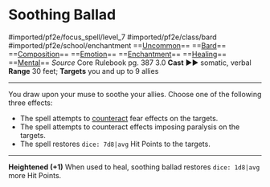 # Soothing Ballad
#imported/pf2e/focus_spell/level_7 #imported/pf2e/class/bard #imported/pf2e/school/enchantment 
==[Uncommon](uncommon.md)== ==[Bard](rules/traits/bard.md)== ==[Composition](composition.md)== ==[Emotion](emotion.md)== ==[Enchantment](enchantment.md)== ==[Healing](healing.md)== ==[Mental](mental.md)==
*Source* Core Rulebook pg. 387 3.0
**Cast** ►► somatic, verbal
**Range** 30 feet; **Targets** you and up to 9 allies

---
You draw upon your muse to soothe your allies. Choose one of the following three effects:
- The spell attempts to [counteract](../../../Rules/Counteracting.md) fear effects on the targets.
- The spell attempts to counteract effects imposing paralysis on the targets.
- The spell restores `dice: 7d8|avg` Hit Points to the targets.

<hr>

**Heightened (+1)** When used to heal, soothing ballad restores `dice: 1d8|avg` more Hit Points.